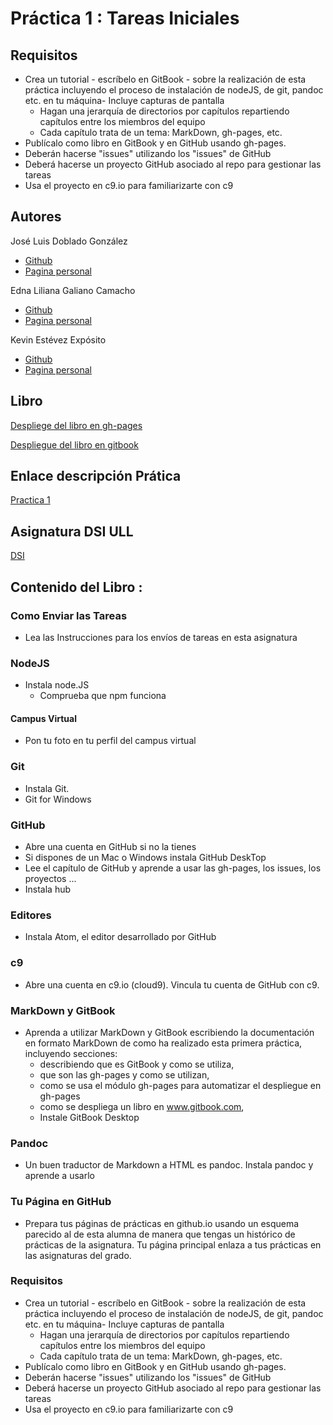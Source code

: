 # Práctica 1 : Tareas Iniciales



## Requisitos

* Crea un tutorial - escríbelo en GitBook - sobre la realización de esta práctica incluyendo el proceso de instalación de nodeJS, de git, pandoc etc. en tu máquina- Incluye capturas de pantalla
    * Hagan una jerarquía de directorios por capítulos repartiendo capítulos entre los miembros del equipo
    * Cada capítulo trata de un tema: MarkDown, gh-pages, etc.
* Publícalo como libro en GitBook y en GitHub usando gh-pages.
* Deberán hacerse "issues" utilizando los "issues" de GitHub
* Deberá hacerse un proyecto GitHub asociado al repo para gestionar las tareas
* Usa el proyecto en c9.io para familiarizarte con c9


## Autores

José Luis Doblado González  
* [Github](https://github.com/alu0100767001)
* [Pagina personal](https://alu0100767001.github.io/dsi-joseluis/)


Edna Liliana Galiano Camacho  
* [Github](https://github.com/ednagc)
* [Pagina personal](https://ednagc.github.io/edna-galiano/)

Kevin Estévez Expósito  
* [Github](https://github.com/alu0100821390)
* [Pagina personal](http://alu0100821390.github.io)


## Libro 

[Despliege del libro en gh-pages](https://ull-esit-dsi-1617.github.io/tareas-iniciales-kevin-edna-joseluis/)

[Despliegue del libro en gitbook](https://ednagc.gitbooks.io/tareas-iniciales-kevin-edna-joseluis/)

## Enlace descripción Prática

[Practica 1](https://casianorodriguezleon.gitbooks.io/ull-esit-1617/practicas/practicatareasiniciales.html)

## Asignatura DSI ULL 

[DSI](https://campusvirtual.ull.es/1617/course/view.php?id=1136)

## Contenido del Libro : 


### Como Enviar las Tareas

- Lea las Instrucciones para los envíos de tareas en esta asignatura

### NodeJS

- Instala node.JS
    - Comprueba que npm funciona

#### Campus Virtual

- Pon tu foto en tu perfil del campus virtual

### Git

- Instala Git.
- Git for Windows

### GitHub

- Abre una cuenta en GitHub si no la tienes
- Si dispones de un Mac o Windows instala GitHub DeskTop
- Lee el capítulo de GitHub y aprende a usar las gh-pages, los issues, los proyectos ...
- Instala hub

### Editores

- Instala Atom, el editor desarrollado por GitHub

### c9

- Abre una cuenta en c9.io (cloud9). Vincula tu cuenta de GitHub con c9.

### MarkDown y GitBook

- Aprenda a utilizar MarkDown y GitBook escribiendo la documentación en formato MarkDown de como ha realizado esta primera práctica, incluyendo secciones:
    - describiendo que es GitBook y como se utiliza,
    - que son las gh-pages y como se utilizan,
    - como se usa el módulo gh-pages para automatizar el despliegue en gh-pages
    - como se despliega un libro en www.gitbook.com,
    - Instale GitBook Desktop

### Pandoc

- Un buen traductor de Markdown a HTML es pandoc. Instala pandoc y aprende a usarlo

### Tu Página en GitHub

- Prepara tus páginas de prácticas en github.io usando un esquema parecido al de esta alumna de manera que tengas un histórico de prácticas de la asignatura. Tu página principal enlaza a tus prácticas en las asignaturas del grado.

### Requisitos

- Crea un tutorial - escríbelo en GitBook - sobre la realización de esta práctica incluyendo el proceso de instalación de nodeJS, de git, pandoc etc. en tu máquina- Incluye capturas de pantalla
    - Hagan una jerarquía de directorios por capítulos repartiendo capítulos entre los miembros del equipo
    - Cada capítulo trata de un tema: MarkDown, gh-pages, etc.
- Publícalo como libro en GitBook y en GitHub usando gh-pages.
- Deberán hacerse "issues" utilizando los "issues" de GitHub
- Deberá hacerse un proyecto GitHub asociado al repo para gestionar las tareas
- Usa el proyecto en c9.io para familiarizarte con c9